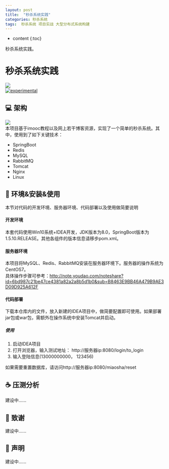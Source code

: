 ```yaml
---
layout:	post
title:  "秒杀系统实践"
categories: 秒杀系统
tags:  秒杀系统 项目实战 大型分布式系统构建
---
```


* content
{:toc}

秒杀系统实践。






# 秒杀系统实践

![](http://ww1.sinaimg.cn/large/005L0VzSgy1g35hcoq89sj30uz0bta9z.jpg)  
[![experimental](http://badges.github.io/stability-badges/dist/experimental.svg)](http://github.com/badges/stability-badges)  
## :computer: 架构
![](http://ww1.sinaimg.cn/large/005L0VzSgy1g35im55pqzj313c08lq5d.jpg)  
本项目基于imooc教程以及网上若干博客资源，实现了一个简单的秒杀系统。其中，使用到了如下关键技术：  
- SpringBoot
- Redis
- MySQL
- RabbitMQ
- Tomcat
- Nginx
- Linux

## :wrench: 环境&安装&使用
本节对代码的开发环境、服务器环境、代码部署以及使用做简要说明
#### 开发环境
本套代码使用Win10系统+IDEA开发，JDK版本为8.0，SpringBoot版本为1.5.10.RELEASE。其他各组件的版本信息请移步pom.xml。

#### 服务器环境
本项目将MySQL、Redis、RabbitMQ安装在服务器环境下。服务器的操作系统为CentOS7。  
具体操作步骤可参考：http://note.youdao.com/noteshare?id=6bd987c21be47ce4381a82a2a8b5d1b0&sub=B8463E9BB46A479B9AE3D09D925A612F  
#### 代码部署
下载本仓库内的文件，放入新建的IDEA项目中，做简要配置即可使用。如果部署jar包或war包，需额外在操作系统中安装Tomcat并启动。  

##### 使用
1. 启动IDEA项目  
2. 打开浏览器，输入测试地址： http://服务器ip:8080/login/to_login  
3. 输入登陆信息(13000000000， 123456)  

如果需要重置数据库，请访问http://服务器ip:8080/miaosha/reset  

## :coffee: 压测分析
建设中......  

## :watermelon: 致谢
建设中......  

## :memo: 声明
建设中......  
